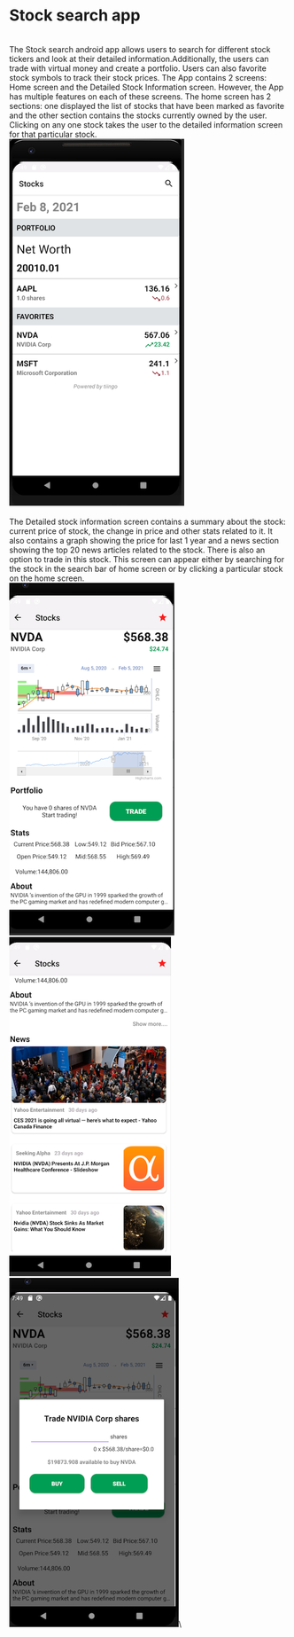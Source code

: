 # Stock search app
\
The Stock search android app allows users to search for different stock tickers and look at their detailed information.Additionally, the users can trade with virtual money and create a portfolio. Users can also favorite stock symbols to track their stock prices. The App contains 2 screens: Home screen and the Detailed Stock Information screen. However, the App has multiple features on each of these screens.
The home screen has 2 sections: one displayed the list of stocks that have been marked as favorite and the other section contains the stocks currently owned by the user. Clicking on any one stock takes the user to the detailed information screen for that particular stock.\
![Home screen](/images/homescreen.png)\
\
The Detailed stock information screen contains a summary about the stock: current price of stock, the change in price and other stats related to it. It also contains a graph showing the price for last 1 year and a news section showing the top 20 news articles related to the stock. There is also an option to trade in this stock. This screen can appear either by searching for the stock in the search bar of home screen or by clicking a particular stock on the home screen.\
![Detailed screen](/images/stocksummary1.png)
![Detailed screen](/images/stocksummary2.png)
![Trade stock](/images/trade.png)\

